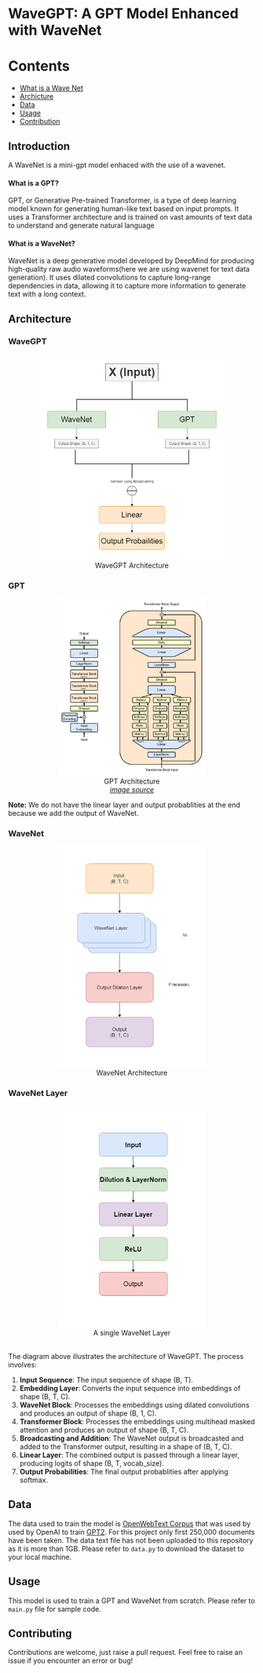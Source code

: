 # WaveGPT: A GPT Model Enhanced with WaveNet

# Contents
- [What is a Wave Net](#Introduction)
- [Archicture](#architecture)
- [Data](#data)
- [Usage](#usage)
- [Contribution](#contributing)


## Introduction

A WaveNet is a mini-gpt model enhaced with the use of a wavenet.

#### What is a GPT?  
 GPT, or Generative Pre-trained Transformer, is a type of deep learning model known for generating human-like text based on input prompts. It uses a Transformer architecture and is trained on vast amounts of text data to understand and generate natural language

#### What is a WaveNet?  
 WaveNet is a deep generative model developed by DeepMind for producing high-quality raw audio waveforms(here we are using wavenet for text data generation). It uses dilated convolutions to capture long-range dependencies in data, allowing it to capture more information to generate text with a long context.


## Architecture

### WaveGPT
<center>
    <figure>
        <img src="img/WaveGPT.png" width=400><br>
    <figcaption>WaveGPT Architecture</figcation>
    </figure>
</center>

### GPT
<center>
    <figure>
        <img src="img/GPT.png" width=300><br>
    <figcaption >GPT Architecture <br><i><a href="https://en.m.wikipedia.org/wiki/File:Full_GPT_architecture.png">image source</a></i> </figcation>
    </figure>
</center>


**Note:** We do not have the linear layer and output probablities at the end because we add the output of WaveNet.



### WaveNet
<center>
    <figure>
        <img src="img/WaveNet.png" width=300><br>
    <figcaption >WaveNet Architecture</figcation>
    </figure>
</center>

### WaveNet Layer
<center>
    <figure>
        <img src="img/WaveNetLayer.png" width=300><br>
    <figcaption >A single WaveNet Layer</figcation>
    </figure>
</center>
<br>
The diagram above illustrates the architecture of WaveGPT. The process involves:

1. **Input Sequence**: The input sequence of shape (B, T).
2. **Embedding Layer**: Converts the input sequence into embeddings of shape (B, T, C).
3. **WaveNet Block**: Processes the embeddings using dilated convolutions and produces an output of shape (B, 1, C).
4. **Transformer Block**: Processes the embeddings using multihead masked attention and produces an output of shape (B, T, C).
5. **Broadcasting and Addition**: The WaveNet output is broadcasted and added to the Transformer output, resulting in a shape of (B, T, C).
6. **Linear Layer**: The combined output is passed through a linear layer, producing logits of shape (B, T, vocab_size).
7. **Output Probabilities**: The final output probablities after applying softmax.


## Data

The data used to train the model is [OpenWebText Corpus](https://huggingface.co/datasets/Skylion007/openwebtext) that was used by used by OpenAI to train [GPT2](https://d4mucfpksywv.cloudfront.net/better-language-models/language_models_are_unsupervised_multitask_learners.pdf). For this project only first 250,000 documents have been taken. The data text file has not been uploaded to this repository as it is more than 1GB. Please refer to `data.py` to download the dataset to your local machine.

## Usage

This model is used to train a GPT and WaveNet from scratch. Please refer to `main.py` file for sample code.

## Contributing

Contributions are welcome, just raise a pull request. Feel free to raise an issue if you encounter an error or bug!
